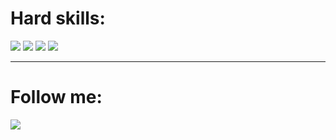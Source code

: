# Hard skills:
<img src="https://img.shields.io/badge/python-0000CD?style=for-the-badge&logo=python&logoColor=FFD700"> <img src="https://img.shields.io/badge/sql-32CD32?style=for-the-badge&logo=adminer&logoColor=000000"> <img src="https://img.shields.io/badge/git-000000?style=for-the-badge&logo=git&logoColor=FFFFFFF"> <img src="https://img.shields.io/badge/tableau-8B008B?style=for-the-badge&logo=tableau&logoColor=FFFF00">
____
# Follow me:
[<img src="https://img.shields.io/badge/VK-0000CD?style=for-the-badge&logo=VK&logoColor=FFFFFF">](https://vk.com/pozitronchick) 
